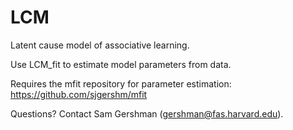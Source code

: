 LCM
====

Latent cause model of associative learning.

Use LCM_fit to estimate model parameters from data.

Requires the mfit repository for parameter estimation:
https://github.com/sjgershm/mfit

Questions? Contact Sam Gershman (gershman@fas.harvard.edu).